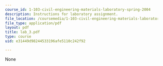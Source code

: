 ```yaml
---
course_id: 1-103-civil-engineering-materials-laboratory-spring-2004
description: Instructions for laboratory assignment.
file_location: /coursemedia/1-103-civil-engineering-materials-laboratory-spring-2004/e31449d98244533196afe5110c242f92_lab_3.pdf
file_type: application/pdf
layout: pdf
title: lab_3.pdf
type: course
uid: e31449d98244533196afe5110c242f92

---
```

None